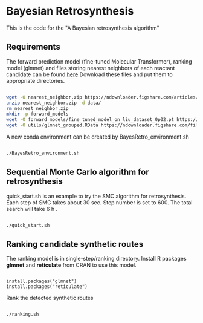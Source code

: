 # Bayesian Retrosynthesis

This is the code for the "A Bayesian retrosynthesis algorithm"

## Requirements

The forward prediction model (fine-tuned Molecular Transformer), ranking model (glmnet) and files storing nearest neighbors of each reactant candidate can be found [here](https://figshare.com/projects/bayesian_retro/76935)
Download these files and put them to appropriate directories.
```bash

wget -O nearest_neighbor.zip https://ndownloader.figshare.com/articles/11954913/versions/1
unzip nearest_neighbor.zip -d data/
rm nearest_neighbor.zip
mkdir -p forward_models
wget -O forward_models/fine_tuned_model_on_liu_dataset_0p02.pt https://ndownloader.figshare.com/files/21945630
wget -O utils/glmnet_grouped.RData https://ndownloader.figshare.com/files/21947469
```

A new conda environment can be created by BayesRetro_environment.sh
```bash

./BayesRetro_environment.sh
```

## Sequential Monte Carlo algorithm for retrosynthesis

quick_start.sh is an example to try the SMC algorithm for retrosynthesis.
Each step of SMC takes about 30 sec. Step number is set to 600. The total search will take 6 h .
```bash

./quick_start.sh
```
## Ranking candidate synthetic routes

The ranking model is in single-step/ranking directory.
Install R packages **glmnet** and **reticulate** from CRAN to use this model.
```{r}

install.packages("glmnet")
install.packages("reticulate")
```

Rank the detected synthetic routes
```bash

./ranking.sh
```
